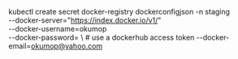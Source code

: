 kubectl create secret docker-registry dockerconfigjson -n staging \
--docker-server="https://index.docker.io/v1/" \
--docker-username=okumop \
--docker-password= \  # use a dockerhub access token
--docker-email=okumop@yahoo.com